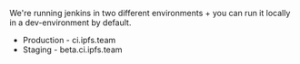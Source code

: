 We're running jenkins in two different environments + you can run it locally in a dev-environment by default.

- Production - ci.ipfs.team
- Staging - beta.ci.ipfs.team
